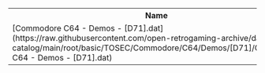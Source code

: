 <table>
<tr><th>Name</th><th>Size</th></tr>
<tr><td>[Commodore C64 - Demos - [D71].dat](https://raw.githubusercontent.com/open-retrogaming-archive/dat-catalog/main/root/basic/TOSEC/Commodore/C64/Demos/[D71]/Commodore C64 - Demos - [D71].dat)</td><td>841</td></tr>
</table>
